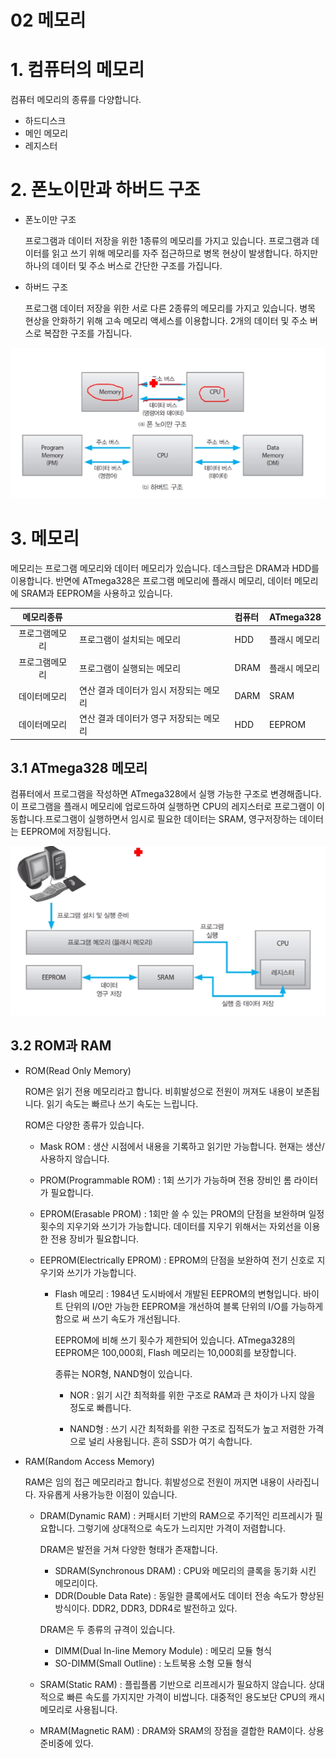 02 메모리
===

# 1. 컴퓨터의 메모리

컴퓨터 메모리의 종류를 다양합니다.

- 하드디스크
- 메인 메모리
- 레지스터

# 2. 폰노이만과 하버드 구조

- 폰노이만 구조

    프로그램과 데이터 저장을 위한 1종류의 메모리를 가지고 있습니다. 프로그램과 데이터를 읽고 쓰기 위해 메모리를 자주 접근하므로 병목 현상이 발생합니다. 하지만 하나의 데이터 및 주소 버스로 간단한 구조를 가집니다.

- 하버드 구조

    프로그램 데이터 저장을 위한 서로 다른 2종류의 메모리를 가지고 있습니다. 병목 현상을 안화하기 위해 고속 메모리 액세스를 이용합니다. 2개의 데이터 및 주소 버스로 복잡한 구조를 가집니다.

![폰노이만과하버드](img/폰노이만과하버드.png)

# 3. 메모리

메모리는 프로그램 메모리와 데이터 메모리가 있습니다. 데스크탑은 DRAM과 HDD를 이용합니다. 반면에 ATmega328은 프로그램 메모리에 플래시 메모리, 데이터 메모리에 SRAM과 EEPROM을 사용하고 있습니다.

|  메모리종류  |                        | 컴퓨터  | ATmega328 |
| :-----: | :--------------------- | :--- | :-------- |
| 프로그램메모리 | 프로그램이 설치되는 메모리         | HDD  | 플래시 메모리   |
| 프로그램메모리 | 프로그램이 실행되는 메모리         | DRAM | 플래시 메모리   |
| 데이터메모리  | 연산 결과 데이터가 임시 저장되는 메모리 | DARM | SRAM      |
| 데이터메모리  | 연산 결과 데이터가 영구 저장되는 메모리 | HDD  | EEPROM    |

## 3.1 ATmega328 메모리

컴퓨터에서 프로그램을 작성하면 ATmega328에서 실행 가능한 구조로 변경해줍니다. 이 프로그램을 플래시 메모리에 업로드하여 실행하면 CPU의 레지스터로 프로그램이 이동합니다.프로그램이 실행하면서 임시로 필요한 데이터는 SRAM, 영구저장하는 데이터는 EEPROM에 저장됩니다.

![ATmega328](img/ATmega328메모리.png)

## 3.2 ROM과 RAM

- ROM(Read Only Memory)

    ROM은 읽기 전용 메모리라고 합니다. 비휘발성으로 전원이 꺼져도 내용이 보존됩니다. 읽기 속도는 빠르나 쓰기 속도는 느립니다.

    ROM은 다양한 종류가 있습니다.

    - Mask ROM : 생산 시점에서 내용을 기록하고 읽기만 가능합니다. 현재는 생산/사용하지 않습니다.

    - PROM(Programmable ROM) : 1회 쓰기가 가능하며 전용 장비인 롬 라이터가 필요합니다.

    - EPROM(Erasable PROM) : 1회만 쓸 수 있는 PROM의 단점을 보완하며 일정 횟수의 지우기와 쓰기가 가능합니다. 데이터를 지우기 위해서는 자외선을 이용한 전용 장비가 필요합니다.

    - EEPROM(Electrically EPROM) : EPROM의 단점을 보완하여 전기 신호로 지우기와 쓰기가 가능합니다. 

        - Flash 메모리 : 1984년 도시바에서 개발된 EEPROM의 변형입니다. 바이트 단위의 I/O만 가능한 EEPROM을 개선하여 블록 단위의 I/O를 가능하게 함으로 써 쓰기 속도가 개선됩니다.

            EEPROM에 비해 쓰기 횟수가 제한되어 있습니다. ATmega328의 EEPROM은 100,000회, Flash 메모리는 10,000회를 보장합니다.

            종류는 NOR형, NAND형이 있습니다.

            - NOR : 읽기 시간 최적화를 위한 구조로 RAM과 큰 차이가 나지 않을 정도로 빠릅니다.

            - NAND형 : 쓰기 시간 최적화를 위한 구조로 집적도가 높고 저렴한 가격으로 널리 사용됩니다. 흔히 SSD가 여기 속합니다.

- RAM(Random Access Memory)

    RAM은 임의 접근 메모리라고 합니다. 휘발성으로 전원이 꺼지면 내용이 사라집니다. 자유롭게 사용가능한 이점이 있습니다.

    

    - DRAM(Dynamic RAM) : 커패시터 기반의 RAM으로 주기적인 리프레시가 필요합니다. 그렇기에 상대적으로 속도가 느리지만 가격이 저렴합니다.

        DRAM은 발전을 거쳐 다양한 형태가 존재합니다.

        - SDRAM(Synchronous DRAM) : CPU와 메모리의 클록을 동기화 시킨 메모리이다.
        - DDR(Double Data Rate) : 동일한 클록에서도 데이터 전송 속도가 향상된 방식이다. DDR2, DDR3, DDR4로 발전하고 있다.

        DRAM은 두 종류의 규격이 있습니다.

        - DIMM(Dual In-line Memory Module) : 메모리 모듈 형식
        - SO-DIMM(Small Outline) : 노트북용 소형 모듈 형식

    - SRAM(Static RAM) : 플립플롭 기반으로 리프레시가 필요하지 않습니다. 상대적으로 빠른 속도를 가지지만 가격이 비쌉니다. 대중적인 용도보단 CPU의 캐시 메모리로 사용됩니다.


    - MRAM(Magnetic RAM) : DRAM와 SRAM의 장점을 결합한 RAM이다. 상용 준비중에 있다.

    
